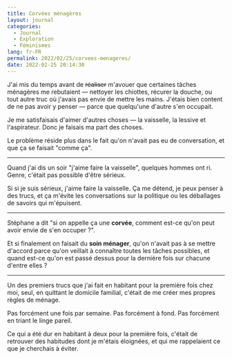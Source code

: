 ```yaml
---
title: Corvées ménagères
layout: journal
categories:
  - Journal
  - Exploration
  - Féminismes
lang: fr-FR
permalink: 2022/02/25/corvees-menageres/
date: 2022-02-25 20:14:30
---
```


J'ai mis du temps avant de ~~réaliser~~ m'avouer que certaines tâches ménagères me rebutaient — nettoyer les chiottes, récurer la douche, ou tout autre truc où j'avais pas envie de mettre les mains. J'étais bien content de ne pas avoir y penser — parce que quelqu'une d'autre s'en occupait.

Je me satisfaisais d'aimer d'autres choses — la vaisselle, la lessive et l'aspirateur. Donc je faisais ma part des choses.

Le problème réside plus dans le fait qu'on n'avait pas eu de conversation, et que ça se faisait "comme ça".

---

Quand j'ai dis un soir "j'aime faire la vaisselle", quelques hommes ont ri. Genre, c'était pas possible d'être sérieux.

Si si je suis sérieux, j'aime faire la vaisselle.
Ça me détend, je peux penser à des trucs, et ça m'évite les conversations sur la politique ou les déballages de savoirs qui m'épuisent.

---

Stéphane a dit "si on appelle ça une **corvée**, comment est-ce qu'on peut avoir envie de s'en occuper ?".

Et si finalement on faisait du **soin ménager**, qu'on n'avait pas à se mettre d'accord parce qu'on veillait à connaître toutes les tâches possibles, et quand est-ce qu'on est passé dessus pour la dernière fois sur chacune d'entre elles ?

---

Un des premiers trucs que j'ai fait en habitant pour la première fois chez moi, seul, en quittant le domicile familial, c'était de me créer mes propres règles de ménage.

Pas forcément une fois par semaine.
Pas forcément à fond.
Pas forcément en triant le linge pareil.

Ce qui a été dur en habitant à deux pour la première fois, c'était de retrouver des habitudes dont je m'étais éloignées, et qui me rappelaient ce que je cherchais à éviter.